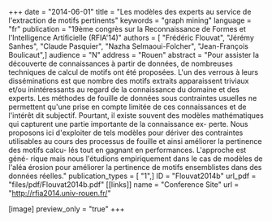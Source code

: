 +++
date = "2014-06-01"
title = "Les modèles des experts au service de l'extraction de motifs pertinents"
keywords = "graph mining"
language = "fr"
publication = "19ème congrès sur la Reconnaissance de Formes et l'Intelligence Artificielle (RFIA'14)"
authors = [ "Frédéric Flouvat", "Jérémy Sanhes", "Claude Pasquier", "Nazha Selmaoui-Folcher", "Jean-François Boulicaut",]
audience = "N"
address = "Rouen"
abstract = "Pour assister la découverte de connaissances à partir de données, de nombreuses techniques de calcul de motifs ont été proposées. L'un des verrous à leurs disséminations est que nombre des motifs extraits apparaissent triviaux et/ou inintéressants au regard de la connaissance du domaine et des experts. Les méthodes de fouille de données sous contraintes usuelles ne permettent qu'une prise en compte limitée de ces connaissances et de l'intérêt dit subjectif. Pourtant, il existe souvent des modèles mathématiques qui capturent une partie importante de la connaissance ex- perte. Nous proposons ici d'exploiter de tels modèles pour dériver des contraintes utilisables au cours des processus de fouille et ainsi améliorer la pertinence des motifs calcu- lés tout en gagnant en performances. L'approche est géné- rique mais nous l'étudions empiriquement dans le cas de modèles de l'aléa érosion pour améliorer la pertinence de motifs ensemblistes dans des données réelles."
publication_types = [ "1",]
ID = "Flouvat2014b"
url_pdf = "files/pdf/Flouvat2014b.pdf"
[[links]]
name = "Conference Site"
url = "http://rfia2014.univ-rouen.fr/"

[image]
preview_only = "true"
+++
